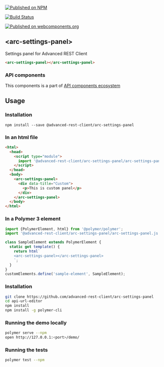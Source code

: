 [![Published on NPM](https://img.shields.io/npm/v/@advanced-rest-client/arc-settings-panel.svg)](https://www.npmjs.com/package/@advanced-rest-client/arc-settings-panel)

[![Build Status](https://travis-ci.org/advanced-rest-client/arc-settings-panel.svg?branch=stage)](https://travis-ci.org/advanced-rest-client/arc-settings-panel)

[![Published on webcomponents.org](https://img.shields.io/badge/webcomponents.org-published-blue.svg)](https://www.webcomponents.org/element/advanced-rest-client/arc-settings-panel)

## &lt;arc-settings-panel&gt;

Settings panel for Advanced REST Client


```html
<arc-settings-panel></arc-settings-panel>
```

### API components

This components is a part of [API components ecosystem](https://elements.advancedrestclient.com/)

## Usage

### Installation
```
npm install --save @advanced-rest-client/arc-settings-panel
```

### In an html file

```html
<html>
  <head>
    <script type="module">
      import '@advanced-rest-client/arc-settings-panel/arc-settings-panel.js';
    </script>
  </head>
  <body>
    <arc-settings-panel>
      <div data-title="Custom">
        <p>This is custom panel</p>
      </div>
    </arc-settings-panel>
  </body>
</html>
```

### In a Polymer 3 element

```js
import {PolymerElement, html} from '@polymer/polymer';
import '@advanced-rest-client/arc-settings-panel/arc-settings-panel.js';

class SampleElement extends PolymerElement {
  static get template() {
    return html`
    <arc-settings-panel></arc-settings-panel>
    `;
  }
}
customElements.define('sample-element', SampleElement);
```

### Installation

```sh
git clone https://github.com/advanced-rest-client/arc-settings-panel
cd api-url-editor
npm install
npm install -g polymer-cli
```

### Running the demo locally

```sh
polymer serve --npm
open http://127.0.0.1:<port>/demo/
```

### Running the tests
```sh
polymer test --npm
```
